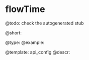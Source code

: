 flowTime
=============

@todo:
	check the autogenerated stub


@short:
	

@type: 
@example:


@template:	api_config
@descr:


